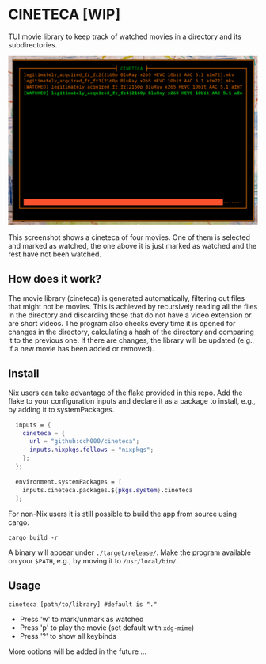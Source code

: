 # CINETECA \[WIP\]

TUI movie library to keep track of watched movies in a directory and its subdirectories.

![](img/screenshot.png)

This screenshot shows a cineteca of four movies. One of them is selected and marked as watched, 
the one above it is just marked as watched and the rest have not been watched.

## How does it work?

The movie library (cineteca) is generated automatically, filtering out files that might not be movies.
This is achieved by recursively reading all the files in the directory and discarding those
that do not have a video extension or are short videos. The program also checks every time
it is opened for changes in the directory, calculating a hash of the directory and comparing
it to the previous one. If there are changes, the library will be updated 
(e.g., if a new movie has been added or removed). 

## Install

Nix users can take advantage of the flake provided in this repo. Add the flake to your
configuration inputs and declare it as a package to install, e.g., by adding it to systemPackages.

```Nix
  inputs = {
    cineteca = {
      url = "github:cch000/cineteca";
      inputs.nixpkgs.follows = "nixpkgs";
    };
  };
```
```Nix
  environment.systemPackages = [
    inputs.cineteca.packages.${pkgs.system}.cineteca
  ];
```

For non-Nix users it is still possible to build the app from source using cargo.

```console
cargo build -r
```
A binary will appear under `./target/release/`. 
Make the program available on your `$PATH`, e.g., by moving it to `/usr/local/bin/`.

## Usage

```console
cineteca [path/to/library] #default is "."
```

- Press 'w' to mark/unmark as watched 
- Press 'p' to play the movie (set default with `xdg-mime`)
- Press '?' to show all keybinds

More options will be added in the future
...
